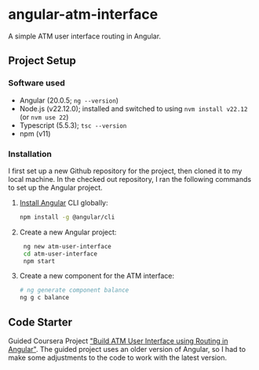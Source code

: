 # angular-atm-interface

A simple ATM user interface routing in Angular.

## Project Setup

### Software used

- Angular (20.0.5; `ng --version`)
- Node.js (v22.12.0); installed and switched to using `nvm install v22.12` (or `nvm use 22`)
- Typescript (5.5.3); `tsc --version`
- npm (v11)

### Installation

I first set up a new Github repository for the project, then cloned it to my local machine. In the checked out repository, I ran the following commands to set up the Angular project.

1. [Install Angular](https://angular.dev/installation) CLI globally:

   ```bash
   npm install -g @angular/cli
   ```

2. Create a new Angular project:

   ```bash
    ng new atm-user-interface
    cd atm-user-interface
    npm start
   ```

3. Create a new component for the ATM interface:
   ```bash
   # ng generate component balance
   ng g c balance
   ```

## Code Starter

Guided Coursera Project ["Build ATM User Interface using Routing in Angular"](https://www.coursera.org/learn/build-atm-user-interface-routing-angular).
The guided project uses an older version of Angular, so I had to make some adjustments to the code to work with the latest version.
